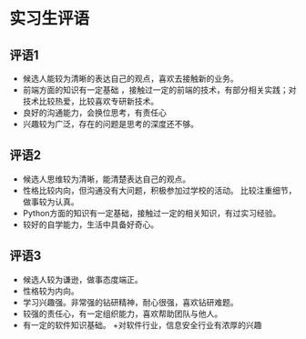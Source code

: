 # 实习生评语

## 评语1

+ 候选人能较为清晰的表达自己的观点，喜欢去接触新的业务。
+ 前端方面的知识有一定基础 ，接触过一定的前端的技术，有部分相关实践；对技术比较热爱，比较喜欢专研新技术。
+ 良好的沟通能力，会换位思考，有责任心
+ 兴趣较为广泛，存在的问题是思考的深度还不够。

## 评语2

+ 候选人思维较为清晰，能清楚表达自己的观点。
+ 性格比较内向，但沟通没有大问题，积极参加过学校的活动。
比较注重细节，做事较为认真。
+ Python方面的知识有一定基础，接触过一定的相关知识，有过实习经验。
+ 较好的自学能力，生活中具备好奇心。

## 评语3

+ 候选人较为谦逊，做事态度端正。
+ 性格较为内向。
+ 学习兴趣强。非常强的钻研精神，耐心很强，喜欢钻研难题。
+ 较强的责任心，有一定组织能力，喜欢帮助团队与他人。
+ 有一定的软件知识基础。
+对软件行业，信息安全行业有浓厚的兴趣
